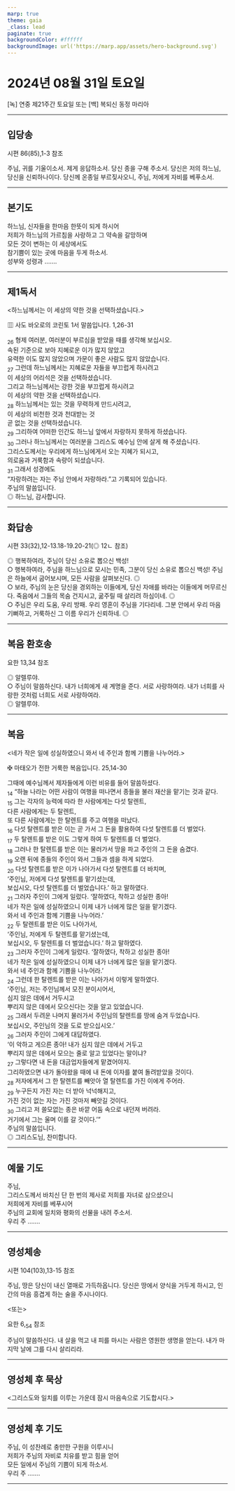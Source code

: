 ```yaml
---
marp: true
theme: gaia
_class: lead
paginate: true
backgroundColor: #ffffff
backgroundImage: url('https://marp.app/assets/hero-background.svg')
---
```


# 2024년 08월 31일 토요일

[녹] 연중 제21주간 토요일 또는 [백] 복되신 동정 마리아  




---

## 입당송

시편 86(85),1-3 참조

주님, 귀를 기울이소서. 제게 응답하소서. 당신 종을 구해 주소서. 당신은 저의 하느님, 당신을 신뢰하나이다. 당신께 온종일 부르짖사오니, 주님, 저에게 자비를 베푸소서.  
  


---

## 본기도

하느님, 신자들을 한마음 한뜻이 되게 하시어  
저희가 하느님의 가르침을 사랑하고 그 약속을 갈망하며  
모든 것이 변하는 이 세상에서도  
참기쁨이 있는 곳에 마음을 두게 하소서.  
성부와 성령과 …….  
  


---

## 제1독서

<하느님께서는 이 세상의 약한 것을 선택하셨습니다.>

▥ 사도 바오로의 코린토 1서 말씀입니다. 1,26-31

<sub>26</sub> 형제 여러분, 여러분이 부르심을 받았을 때를 생각해 보십시오.  
속된 기준으로 보아 지혜로운 이가 많지 않았고  
유력한 이도 많지 않았으며 가문이 좋은 사람도 많지 않았습니다.  
<sub>27</sub> 그런데 하느님께서는 지혜로운 자들을 부끄럽게 하시려고  
이 세상의 어리석은 것을 선택하셨습니다.  
그리고 하느님께서는 강한 것을 부끄럽게 하시려고  
이 세상의 약한 것을 선택하셨습니다.  
<sub>28</sub> 하느님께서는 있는 것을 무력하게 만드시려고,  
이 세상의 비천한 것과 천대받는 것  
곧 없는 것을 선택하셨습니다.  
<sub>29</sub> 그리하여 어떠한 인간도 하느님 앞에서 자랑하지 못하게 하셨습니다.  
<sub>30</sub> 그러나 하느님께서는 여러분을 그리스도 예수님 안에 살게 해 주셨습니다.  
그리스도께서는 우리에게 하느님에게서 오는 지혜가 되시고,  
의로움과 거룩함과 속량이 되셨습니다.  
<sub>31</sub> 그래서 성경에도  
“자랑하려는 자는 주님 안에서 자랑하라.”고 기록되어 있습니다.  
주님의 말씀입니다.  
◎ 하느님, 감사합니다.  
  


---

## 화답송

시편 33(32),12-13.18-19.20-21(◎ 12ㄴ 참조)

◎ 행복하여라, 주님이 당신 소유로 뽑으신 백성!  
○ 행복하여라, 주님을 하느님으로 모시는 민족, 그분이 당신 소유로 뽑으신 백성! 주님은 하늘에서 굽어보시며, 모든 사람을 살펴보신다. ◎  
○ 보라, 주님의 눈은 당신을 경외하는 이들에게, 당신 자애를 바라는 이들에게 머무르신다. 죽음에서 그들의 목숨 건지시고, 굶주릴 때 살리려 하심이네. ◎  
○ 주님은 우리 도움, 우리 방패. 우리 영혼이 주님을 기다리네. 그분 안에서 우리 마음 기뻐하고, 거룩하신 그 이름 우리가 신뢰하네. ◎  
  


---

## 복음 환호송

요한 13,34 참조

◎ 알렐루야.  
○ 주님이 말씀하신다. 내가 너희에게 새 계명을 준다. 서로 사랑하여라. 내가 너희를 사랑한 것처럼 너희도 서로 사랑하여라.  
◎ 알렐루야.  
  


---

## 복음

<네가 작은 일에 성실하였으니 와서 네 주인과 함께 기쁨을 나누어라.>

✠ 마태오가 전한 거룩한 복음입니다. 25,14-30

그때에 예수님께서 제자들에게 이런 비유를 들어 말씀하셨다.  
<sub>14</sub> “하늘 나라는 어떤 사람이 여행을 떠나면서 종들을 불러 재산을 맡기는 것과 같다.  
<sub>15</sub> 그는 각자의 능력에 따라 한 사람에게는 다섯 탈렌트,  
다른 사람에게는 두 탈렌트,  
또 다른 사람에게는 한 탈렌트를 주고 여행을 떠났다.  
<sub>16</sub> 다섯 탈렌트를 받은 이는 곧 가서 그 돈을 활용하여 다섯 탈렌트를 더 벌었다.  
<sub>17</sub> 두 탈렌트를 받은 이도 그렇게 하여 두 탈렌트를 더 벌었다.  
<sub>18</sub> 그러나 한 탈렌트를 받은 이는 물러가서 땅을 파고 주인의 그 돈을 숨겼다.  
<sub>19</sub> 오랜 뒤에 종들의 주인이 와서 그들과 셈을 하게 되었다.  
<sub>20</sub> 다섯 탈렌트를 받은 이가 나아가서 다섯 탈렌트를 더 바치며,  
‘주인님, 저에게 다섯 탈렌트를 맡기셨는데,  
보십시오, 다섯 탈렌트를 더 벌었습니다.’ 하고 말하였다.  
<sub>21</sub> 그러자 주인이 그에게 일렀다. ‘잘하였다, 착하고 성실한 종아!  
네가 작은 일에 성실하였으니 이제 내가 너에게 많은 일을 맡기겠다.  
와서 네 주인과 함께 기쁨을 나누어라.’  
<sub>22</sub> 두 탈렌트를 받은 이도 나아가서,  
‘주인님, 저에게 두 탈렌트를 맡기셨는데,  
보십시오, 두 탈렌트를 더 벌었습니다.’ 하고 말하였다.  
<sub>23</sub> 그러자 주인이 그에게 일렀다. ‘잘하였다, 착하고 성실한 종아!  
네가 작은 일에 성실하였으니 이제 내가 너에게 많은 일을 맡기겠다.  
와서 네 주인과 함께 기쁨을 나누어라.’  
<sub>24</sub> 그런데 한 탈렌트를 받은 이는 나아가서 이렇게 말하였다.  
‘주인님, 저는 주인님께서 모진 분이시어서,  
심지 않은 데에서 거두시고  
뿌리지 않은 데에서 모으신다는 것을 알고 있었습니다.  
<sub>25</sub> 그래서 두려운 나머지 물러가서 주인님의 탈렌트를 땅에 숨겨 두었습니다.  
보십시오, 주인님의 것을 도로 받으십시오.’  
<sub>26</sub> 그러자 주인이 그에게 대답하였다.  
‘이 악하고 게으른 종아! 내가 심지 않은 데에서 거두고  
뿌리지 않은 데에서 모으는 줄로 알고 있었다는 말이냐?  
<sub>27</sub> 그렇다면 내 돈을 대금업자들에게 맡겼어야지.  
그리하였으면 내가 돌아왔을 때에 내 돈에 이자를 붙여 돌려받았을 것이다.  
<sub>28</sub> 저자에게서 그 한 탈렌트를 빼앗아 열 탈렌트를 가진 이에게 주어라.  
<sub>29</sub> 누구든지 가진 자는 더 받아 넉넉해지고,  
가진 것이 없는 자는 가진 것마저 빼앗길 것이다.  
<sub>30</sub> 그리고 저 쓸모없는 종은 바깥 어둠 속으로 내던져 버려라.  
거기에서 그는 울며 이를 갈 것이다.’”  
주님의 말씀입니다.  
◎ 그리스도님, 찬미합니다.  
  


---

## 예물 기도

주님,  
그리스도께서 바치신 단 한 번의 제사로 저희를 자녀로 삼으셨으니  
저희에게 자비를 베푸시어  
주님의 교회에 일치와 평화의 선물을 내려 주소서.  
우리 주 …….  
  


---

## 영성체송

시편 104(103),13-15 참조

주님, 땅은 당신이 내신 열매로 가득하옵니다. 당신은 땅에서 양식을 거두게 하시고, 인간의 마음 흥겹게 하는 술을 주시나이다.  
  
<또는>  
  
요한 6,<sub>54</sub> 참조  
  
주님이 말씀하신다. 내 살을 먹고 내 피를 마시는 사람은 영원한 생명을 얻는다. 내가 마지막 날에 그를 다시 살리리라.  


---

## 영성체 후 묵상

<그리스도와 일치를 이루는 가운데 잠시 마음속으로 기도합시다.>  


---

## 영성체 후 기도

주님, 이 성찬례로 충만한 구원을 이루시니  
저희가 주님의 자비로 치유를 받고 힘을 얻어  
모든 일에서 주님의 기쁨이 되게 하소서.  
우리 주 …….  
  


---